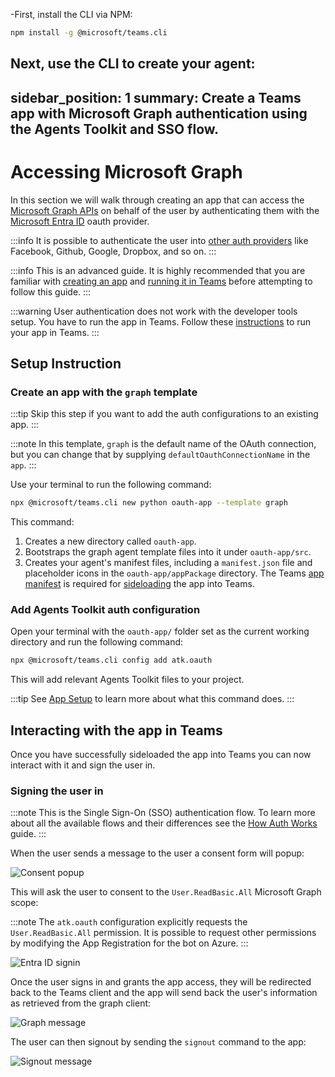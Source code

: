 -First, install the CLI via NPM:

```bash
npm install -g @microsoft/teams.cli
```

Next, use the CLI to create your agent:
--
sidebar_position: 1
summary: Create a Teams app with Microsoft Graph authentication using the Agents Toolkit and SSO flow.
---

# Accessing Microsoft Graph

In this section we will walk through creating an app that can access the [Microsoft Graph APIs](https://learn.microsoft.com/en-us/graph/overview) on behalf of the user by authenticating them with the [Microsoft Entra ID](https://www.microsoft.com/en-us/security/business/identity-access/microsoft-entra-id) oauth provider. 

:::info
It is possible to authenticate the user into [other auth providers](https://learn.microsoft.com/en-us/azure/bot-service/bot-builder-concept-identity-providers?view=azure-bot-service-4.0&tabs=adv2%2Cga2#other-identity-providers) like Facebook, Github, Google, Dropbox, and so on.
:::

:::info
This is an advanced guide. It is highly recommended that you are familiar with [creating an app](../../getting-started/quickstart) and [running it in Teams](../../getting-started/running-in-teams) before attempting to follow this guide.
:::

:::warning
User authentication does not work with the developer tools setup. You have to run the app in Teams. Follow these [instructions](../../getting-started/running-in-teams#debugging-in-teams) to run your app in Teams.
:::

## Setup Instruction

### Create an app with the `graph` template

:::tip
Skip this step if you want to add the auth configurations to an existing app.
:::

:::note
In this template, `graph` is the default name of the OAuth connection, but you can change that by supplying `defaultOauthConnectionName` in the `app`.
:::

Use your terminal to run the following command: 


```sh
npx @microsoft/teams.cli new python oauth-app --template graph
```


This command:
1. Creates a new directory called `oauth-app`.
2. Bootstraps the graph agent template files into it under `oauth-app/src`.
3. Creates your agent's manifest files, including a `manifest.json` file and placeholder icons in the `oauth-app/appPackage` directory. The Teams [app manifest](https://learn.microsoft.com/en-us/microsoftteams/platform/resources/schema/manifest-schema) is required for [sideloading](https://learn.microsoft.com/en-us/microsoftteams/platform/concepts/deploy-and-publish/apps-upload) the app into Teams.

### Add Agents Toolkit auth configuration

Open your terminal with the `oauth-app/` folder set as the current working directory and run the following command:


```sh
npx @microsoft/teams.cli config add atk.oauth
```


This will add relevant Agents Toolkit files to your project.

:::tip
See [App Setup](./setup#using-microsoft-365-agents-toolkit-with-the-teams-cli) to learn more about what this command does.
:::

## Interacting with the app in Teams

Once you have successfully sideloaded the app into Teams you can now interact with it and sign the user in. 

### Signing the user in

:::note
This is the Single Sign-On (SSO) authentication flow. To learn more about all the available flows and their differences see the [How Auth Works](auth-sso) guide.
:::

When the user sends a message to the user a consent form will popup:

![Consent popup](/screenshots/auth-consent-popup.png)

This will ask the user to consent to the `User.ReadBasic.All` Microsoft Graph scope:

:::note
The `atk.oauth` configuration explicitly requests the `User.ReadBasic.All` permission. It is possible to request other permissions by modifying the App Registration for the bot on Azure.
:::

![Entra ID signin](/screenshots/auth-entra-id-signin.png)

Once the user signs in and grants the app access, they will be redirected back to the Teams client and the app will send back the user's information as retrieved from the graph client:

![Graph message](/screenshots/auth-graph-message.png)

The user can then signout by sending the `signout` command to the app:

![Signout message](/screenshots/auth-signout-message.png)
